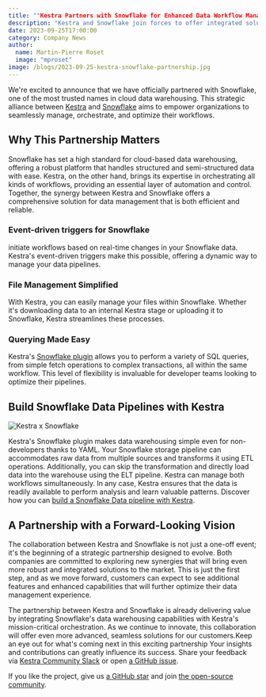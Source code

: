 ```yaml
---
title: ""Kestra Partners with Snowflake for Enhanced Data Workflow Management"
description: "Kestra and Snowflake join forces to offer integrated solutions for data workflow management. Learn how this partnership brings efficiency and reliability to your data pipelines, from event-driven triggers to simplified file management."
date: 2023-09-25T17:00:00
category: Company News
author:
  name: Martin-Pierre Roset
  image: "mproset"
image: /blogs/2023-09-25-kestra-snowflake-partnership.jpg
---
```

We're excited to announce that we have officially partnered with Snowflake, one of the most trusted names in cloud data warehousing. This strategic alliance between [Kestra](https://github.com/kestra-io/kestra) and [Snowflake](https://www.snowflake.com/en/) aims to empower organizations to seamlessly manage, orchestrate, and optimize their workflows.

## Why This Partnership Matters

Snowflake has set a high standard for cloud-based data warehousing, offering a robust platform that handles structured and semi-structured data with ease. Kestra, on the other hand, brings its expertise in orchestrating all kinds of workflows, providing an essential layer of automation and control. Together, the synergy between Kestra and Snowflake offers a comprehensive solution for data management that is both efficient and reliable.

### Event-driven triggers for Snowflake

initiate workflows based on real-time changes in your Snowflake data. Kestra's event-driven triggers make this possible, offering a dynamic way to manage your data pipelines.

### File Management Simplified

With Kestra, you can easily manage your files within Snowflake. Whether it's downloading data to an internal Kestra stage or uploading it to Snowflake, Kestra streamlines these processes.

### Querying Made Easy

Kestra's [Snowflake plugin](https://kestra.io/plugins/plugin-jdbc-snowflake) allows you to perform a variety of SQL queries, from simple fetch operations to complex transactions, all within the same workflow. This level of flexibility is invaluable for developer teams looking to optimize their pipelines.

## Build Snowflake Data Pipelines with Kestra

![Kestra x Snowflake](/blogs/2023-09-25-kestra-snowflake-partnership/snowflake.png)

Kestra's Snowflake plugin makes data warehousing simple even for non-developers thanks to YAML. Your Snowflake storage pipeline can accommodates raw data from multiple sources and transforms it using ETL operations. Additionally, you can skip the transformation and directly load data into the warehouse using the ELT pipeline. Kestra can manage both workflows simultaneously. In any case, Kestra ensures that the data is readily available to perform analysis and learn valuable patterns. Discover how you can [build a Snowflake Data pipeline with Kestra](https://kestra.io/blogs/2022-10-05-kestra-snowflake).


## A Partnership with a Forward-Looking Vision

The collaboration between Kestra and Snowflake is not just a one-off event; it's the beginning of a strategic partnership designed to evolve. Both companies are committed to exploring new synergies that will bring even more robust and integrated solutions to the market. This is just the first step, and as we move forward, customers can expect to see additional features and enhanced capabilities that will further optimize their data management experience.


The partnership between Kestra and Snowflake is already delivering value by integrating Snowflake's data warehousing capabilities with Kestra's mission-critical orchestration. As we continue to innovate, this collaboration will offer even more advanced, seamless solutions for our customers.Keep an eye out for what's coming next in this exciting partnership Your insights and contributions can greatly influence its success. Share your feedback via [Kestra Community Slack](https://kestra.io/slack) or open [a GitHub issue](https://github.com/kestra-io/kestra).



If you like the project, give us [a GitHub star](https://github.com/kestra-io/kestra) and join [the open-source community](https://kestra.io/slack).
